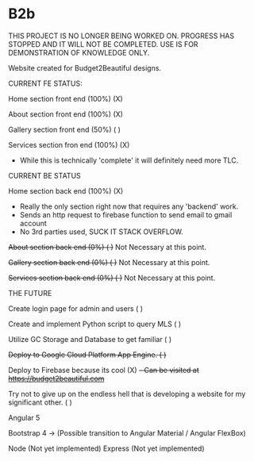 # B2b
THIS PROJECT IS NO LONGER BEING WORKED ON. PROGRESS HAS STOPPED AND IT WILL NOT BE COMPLETED. USE IS FOR DEMONSTRATION OF KNOWLEDGE ONLY. 


Website created for Budget2Beautiful designs.

CURRENT FE STATUS:

Home section front end (100%) (X)

About section front end (100%) (X)

Gallery section front end (50%) ( )

Services section fron end (100%) (X)
  - While this is technically 'complete' it will definitely need more TLC.

CURRENT BE STATUS

Home section back end (100%) (X)
  - Really the only section right now that requires any 'backend' work. 
  - Sends an http request to firebase function to send email to gmail account
  - No 3rd parties used, SUCK IT STACK OVERFLOW.
  
~~About section back end (0%) ( )~~ Not Necessary at this point.

~~Gallery section back end (0%) ( )~~ Not Necessary at this point.

~~Services section back end (0%) ( )~~ Not Necessary at this point.

THE FUTURE

Create login page for admin and users ( )

Create and implement Python script to query MLS ( )

Utilize GC Storage and Database to get familiar ( )

~~Deploy to Google Cloud Platform App Engine. ( )~~

Deploy to Firebase because its cool (X)
  ~~- Can be visited at https://budget2beautiful.com~~

Try not to give up on the endless hell that is developing a website for my significant other. ( )




Angular 5

Bootstrap 4 -> (Possible transition to Angular Material / Angular FlexBox)

Node (Not yet implemented)
Express (Not yet implemented)


